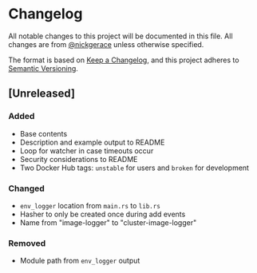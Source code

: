# Changelog

All notable changes to this project will be documented in this file.
All changes are from [@nickgerace](https://github.com/nickgerace) unless otherwise specified.

The format is based on [Keep a Changelog](https://keepachangelog.com/en/1.0.0/), and this project adheres to [Semantic Versioning](https://semver.org/spec/v2.0.0.html).

## [Unreleased]
<!--The latest version contains all changes.-->

### Added

- Base contents
- Description and example output to README
- Loop for watcher in case timeouts occur
- Security considerations to README
- Two Docker Hub tags: `unstable` for users and `broken` for development

### Changed

- `env_logger` location from `main.rs` to `lib.rs`
- Hasher to only be created once during add events
- Name from "image-logger" to "cluster-image-logger"

### Removed

- Module path from `env_logger` output
